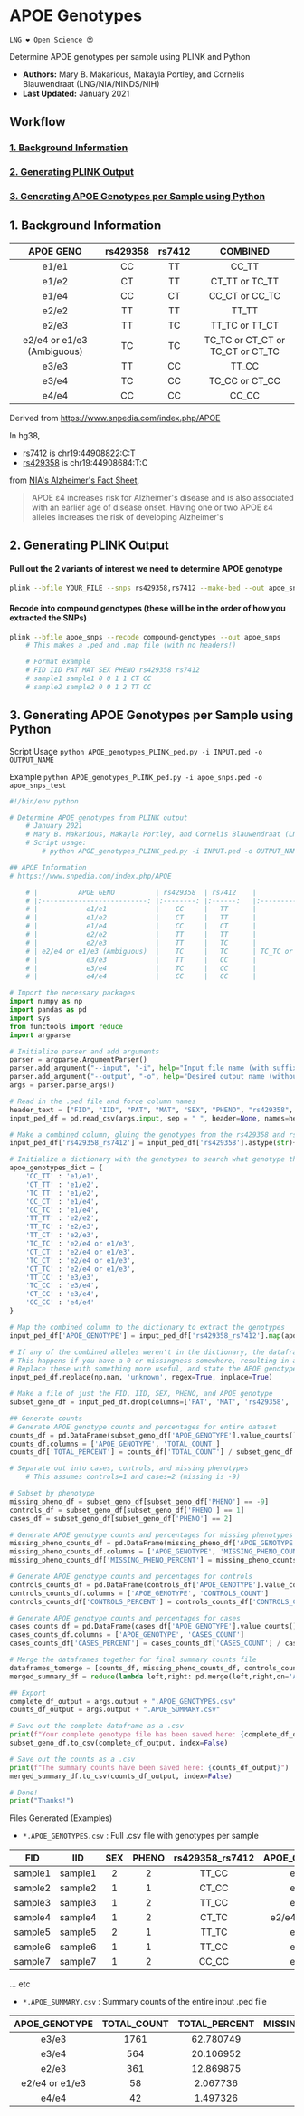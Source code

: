 # APOE Genotypes
`LNG ❤️ Open Science 😍`

Determine APOE genotypes per sample using PLINK and Python
- **Authors:** Mary B. Makarious, Makayla Portley, and Cornelis Blauwendraat (LNG/NIA/NINDS/NIH)
- **Last Updated:** January 2021


## Workflow
### [1. Background Information](#1)
### [2. Generating PLINK Output](#2)
### [3. Generating APOE Genotypes per Sample using Python](#3)

<a id="1"></a>
## 1. Background Information

|          APOE GENO         	| rs429358 	| rs7412 	|             COMBINED             	|
|:--------------------------:	|:--------:	|:------:	|:--------------------------------:	|
|            e1/e1           	|    CC    	|   TT   	|               CC_TT              	|
|            e1/e2           	|    CT    	|   TT   	|          CT_TT or TC_TT          	|
|            e1/e4           	|    CC    	|   CT   	|          CC_CT or CC_TC          	|
|            e2/e2           	|    TT    	|   TT   	|               TT_TT              	|
|            e2/e3           	|    TT    	|   TC   	|          TT_TC or TT_CT          	|
| e2/e4 or e1/e3 (Ambiguous) 	|    TC    	|   TC   	| TC_TC or CT_CT or TC_CT or CT_TC 	|
|            e3/e3           	|    TT    	|   CC   	|               TT_CC              	|
|            e3/e4           	|    TC    	|   CC   	|          TC_CC or CT_CC          	|
|            e4/e4           	|    CC    	|   CC   	|               CC_CC              	|

Derived from https://www.snpedia.com/index.php/APOE

In hg38, 
- [rs7412](https://www.ncbi.nlm.nih.gov/snp/rs7412) is chr19:44908822:C:T 
- [rs429358](https://www.ncbi.nlm.nih.gov/snp/rs429358) is chr19:44908684:T:C

from [NIA's Alzheimer's Fact Sheet](https://www.nia.nih.gov/health/alzheimers-disease-genetics-fact-sheet#:~:text=APOE%20%CE%B54%20increases%20risk%20for,3%20percent%20carry%20two%20copies.), 
> APOE ε4 increases risk for Alzheimer's disease and is also associated with an earlier age of disease onset. Having one or two APOE ε4 alleles increases the risk of developing Alzheimer's

<a id="2"></a>
## 2. Generating PLINK Output

#### Pull out the 2 variants of interest we need to determine APOE genotype
```bash
plink --bfile YOUR_FILE --snps rs429358,rs7412 --make-bed --out apoe_snps
```

#### Recode into compound genotypes (these will be in the order of how you extracted the SNPs)
```bash
plink --bfile apoe_snps --recode compound-genotypes --out apoe_snps
    # This makes a .ped and .map file (with no headers!)

    # Format example
    # FID IID PAT MAT SEX PHENO rs429358 rs7412
    # sample1 sample1 0 0 1 1 CT CC
    # sample2 sample2 0 0 1 2 TT CC
```

<a id="3"></a>
## 3. Generating APOE Genotypes per Sample using Python
Script Usage
`python APOE_genotypes_PLINK_ped.py -i INPUT.ped -o OUTPUT_NAME`

Example `python APOE_genotypes_PLINK_ped.py -i apoe_snps.ped -o apoe_snps_test`

```python
#!/bin/env python

# Determine APOE genotypes from PLINK output
    # January 2021
    # Mary B. Makarious, Makayla Portley, and Cornelis Blauwendraat (LNG/NIA/NINDS/NIH)
    # Script usage:
        # python APOE_genotypes_PLINK_ped.py -i INPUT.ped -o OUTPUT_NAME

## APOE Information
# https://www.snpedia.com/index.php/APOE

    # |          APOE GENO         	| rs429358 	| rs7412 	|             COMBINED             	|
    # |:--------------------------:	|:--------:	|:------:	|:--------------------------------:	|
    # |            e1/e1           	|    CC    	|   TT   	|               CC_TT              	|
    # |            e1/e2           	|    CT    	|   TT   	|          CT_TT or TC_TT          	|
    # |            e1/e4           	|    CC    	|   CT   	|          CC_CT or CC_TC          	|
    # |            e2/e2           	|    TT    	|   TT   	|               TT_TT              	|
    # |            e2/e3           	|    TT    	|   TC   	|          TT_TC or TT_CT          	|
    # | e2/e4 or e1/e3 (Ambiguous) 	|    TC    	|   TC   	| TC_TC or CT_CT or TC_CT or CT_TC 	|
    # |            e3/e3           	|    TT    	|   CC   	|               TT_CC              	|
    # |            e3/e4           	|    TC    	|   CC   	|          TC_CC or CT_CC          	|
    # |            e4/e4           	|    CC    	|   CC   	|               CC_CC              	|

# Import the necessary packages
import numpy as np
import pandas as pd
import sys
from functools import reduce
import argparse

# Initialize parser and add arguments
parser = argparse.ArgumentParser()
parser.add_argument("--input", "-i", help="Input file name (with suffix)")
parser.add_argument("--output", "-o", help="Desired output name (without suffix)")
args = parser.parse_args()

# Read in the .ped file and force column names
header_text = ["FID", "IID", "PAT", "MAT", "SEX", "PHENO", "rs429358", "rs7412"]
input_ped_df = pd.read_csv(args.input, sep = " ", header=None, names=header_text)

# Make a combined column, gluing the genotypes from the rs429358 and rs7412 columns
input_ped_df['rs429358_rs7412'] = input_ped_df['rs429358'].astype(str)+'_'+input_ped_df['rs7412']

# Initialize a dictionary with the genotypes to search what genotype the alleles generate
apoe_genotypes_dict = {
    'CC_TT' : 'e1/e1',
    'CT_TT' : 'e1/e2',
    'TC_TT' : 'e1/e2',
    'CC_CT' : 'e1/e4',
    'CC_TC' : 'e1/e4',
    'TT_TT' : 'e2/e2',
    'TT_TC' : 'e2/e3',
    'TT_CT' : 'e2/e3',
    'TC_TC' : 'e2/e4 or e1/e3',
    'CT_CT' : 'e2/e4 or e1/e3',
    'TC_CT' : 'e2/e4 or e1/e3',
    'CT_TC' : 'e2/e4 or e1/e3',
    'TT_CC' : 'e3/e3',
    'TC_CC' : 'e3/e4',
    'CT_CC' : 'e3/e4',
    'CC_CC' : 'e4/e4'
}

# Map the combined column to the dictionary to extract the genotypes
input_ped_df['APOE_GENOTYPE'] = input_ped_df['rs429358_rs7412'].map(apoe_genotypes_dict)

# If any of the combined alleles weren't in the dictionary, the dataframe now has NaN values
# This happens if you have a 0 or missingness somewhere, resulting in an unsure genotype call
# Replace these with something more useful, and state the APOE genotype as "unknown"
input_ped_df.replace(np.nan, 'unknown', regex=True, inplace=True)

# Make a file of just the FID, IID, SEX, PHENO, and APOE genotype
subset_geno_df = input_ped_df.drop(columns=['PAT', 'MAT', 'rs429358', 'rs7412'])

## Generate counts
# Generate APOE genotype counts and percentages for entire dataset
counts_df = pd.DataFrame(subset_geno_df['APOE_GENOTYPE'].value_counts().reset_index())
counts_df.columns = ['APOE_GENOTYPE', 'TOTAL_COUNT']
counts_df['TOTAL_PERCENT'] = counts_df['TOTAL_COUNT'] / subset_geno_df.shape[0] * 100

# Separate out into cases, controls, and missing phenotypes
    # This assumes controls=1 and cases=2 (missing is -9)

# Subset by phenotype
missing_pheno_df = subset_geno_df[subset_geno_df['PHENO'] == -9]
controls_df = subset_geno_df[subset_geno_df['PHENO'] == 1]
cases_df = subset_geno_df[subset_geno_df['PHENO'] == 2]

# Generate APOE genotype counts and percentages for missing phenotypes
missing_pheno_counts_df = pd.DataFrame(missing_pheno_df['APOE_GENOTYPE'].value_counts().reset_index())
missing_pheno_counts_df.columns = ['APOE_GENOTYPE', 'MISSING_PHENO_COUNT']
missing_pheno_counts_df['MISSING_PHENO_PERCENT'] = missing_pheno_counts_df['MISSING_PHENO_COUNT'] / missing_pheno_df.shape[0] * 100

# Generate APOE genotype counts and percentages for controls
controls_counts_df = pd.DataFrame(controls_df['APOE_GENOTYPE'].value_counts().reset_index())
controls_counts_df.columns = ['APOE_GENOTYPE', 'CONTROLS_COUNT']
controls_counts_df['CONTROLS_PERCENT'] = controls_counts_df['CONTROLS_COUNT'] / controls_df.shape[0] * 100

# Generate APOE genotype counts and percentages for cases
cases_counts_df = pd.DataFrame(cases_df['APOE_GENOTYPE'].value_counts().reset_index())
cases_counts_df.columns = ['APOE_GENOTYPE', 'CASES_COUNT']
cases_counts_df['CASES_PERCENT'] = cases_counts_df['CASES_COUNT'] / cases_df.shape[0] * 100

# Merge the dataframes together for final summary counts file
dataframes_tomerge = [counts_df, missing_pheno_counts_df, controls_counts_df, cases_counts_df]
merged_summary_df = reduce(lambda left,right: pd.merge(left,right,on='APOE_GENOTYPE'), dataframes_tomerge)

## Export
complete_df_output = args.output + ".APOE_GENOTYPES.csv"
counts_df_output = args.output + ".APOE_SUMMARY.csv"

# Save out the complete dataframe as a .csv
print(f"Your complete genotype file has been saved here: {complete_df_output}")
subset_geno_df.to_csv(complete_df_output, index=False)

# Save out the counts as a .csv
print(f"The summary counts have been saved here: {counts_df_output}")
merged_summary_df.to_csv(counts_df_output, index=False)

# Done!
print("Thanks!")
```

Files Generated (Examples)
- `*.APOE_GENOTYPES.csv` : Full .csv file with genotypes per sample

|   FID   	|   IID   	| SEX 	| PHENO 	| rs429358_rs7412 	|  APOE_GENOTYPE 	|
|:-------:	|:-------:	|:---:	|:-----:	|:---------------:	|:--------------:	|
| sample1 	| sample1 	|  2  	|   2   	|      TT_CC      	|      e3/e3     	|
| sample2 	| sample2 	|  1  	|   1   	|      CT_CC      	|      e3/e4     	|
| sample3 	| sample3 	|  1  	|   2   	|      TT_CC      	|      e3/e3     	|
| sample4 	| sample4 	|  1  	|   2   	|      CT_TC      	|   e2/e4 or e1/e3 	|
| sample5 	| sample5 	|  2  	|   1   	|      TT_TC      	|      e2/e3     	|
| sample6 	| sample6 	|  1  	|   1   	|      TT_CC      	|      e3/e3     	|
| sample7 	| sample7 	|  1  	|   2   	|      CC_CC      	|      e4/e4     	|
... etc

- `*.APOE_SUMMARY.csv` : Summary counts of the entire input .ped file

|  APOE_GENOTYPE 	| TOTAL_COUNT 	| TOTAL_PERCENT 	| MISSING_PHENO_COUNT 	| MISSING_PHENO_PERCENT 	| CONTROLS_COUNT 	| CONTROLS_PERCENT 	| CASES_COUNT 	| CASES_PERCENT 	|
|:--------------:	|:-----------:	|:-------------:	|:-------------------:	|:---------------------:	|:--------------:	|:----------------:	|:-----------:	|:-------------:	|
|      e3/e3     	|     1761    	|   62.780749   	|         135         	|       60.267857       	|       595      	|     61.979167    	|     1031    	|   63.602714   	|
|      e3/e4     	|     564     	|   20.106952   	|          44         	|       19.642857       	|       190      	|     19.791667    	|     330     	|   20.357804   	|
|      e2/e3     	|     361     	|   12.869875   	|          36         	|       16.071429       	|       132      	|     13.750000    	|     193     	|   11.906231   	|
| e2/e4 or e1/e3 	|      58     	|    2.067736   	|          6          	|        2.678571       	|       24       	|     2.500000     	|      28     	|    1.727329   	|
|      e4/e4     	|      42     	|    1.497326   	|          3          	|        1.339286       	|       12       	|     1.250000     	|      27     	|    1.665638   	|
